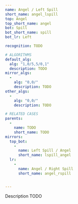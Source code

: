 ```yaml
---
name: Angel / Left Spill
short_name: angel_lspill
top: Angel
top_short_name: angel
bot: Spill
bot_short_name: spill
bot_lr: Left

recognition: TODO

# ALGORITHMS
default_alg:
  alg: "1,0/5,5/0,1"
  description: TODO
mirror_algs:
  -
    alg: "0,0/"
    description: TODO
other_algs:
  -
    alg: "0,0/"
    description: TODO

# RELATED CASES
parents:
  -
    name: TODO
    short_name: TODO
mirrors:
  top_bot:
    -
      name: Left Spill / Angel
      short_name: lspill_angel
  lr:
    -
      name: Angel / Right Spill
      short_name: angel_rspill


---
```


Description TODO

